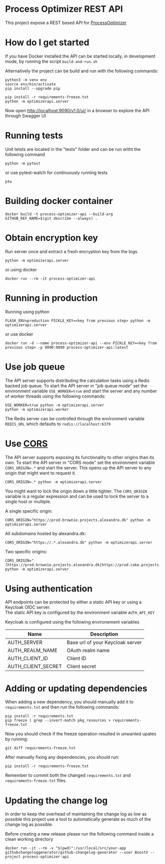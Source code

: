 # Process Optimizer REST API

This project expose a REST based API for [ProcessOptimizer](https://github.com/novonordisk-research/ProcessOptimizer)

# How do I get started

If you have Docker installed the API can be started locally, in development mode, by running the script `build-and-run.sh`

Alternatively the project can be build and run with the following commands:

    python3 -m venv env
    source env/bin/activate
    pip install --upgrade pip

    pip install -r requirements-freeze.txt
    python -m optimizerapi.server

Now open [http://localhost:9090/v1.0/ui/](http://localhost:9090/v1.0/ui/) in a browser to explore the API through Swagger UI

# Running tests

Unit tetsts are located in the "tests" folder and can be run witht the following command

    python -m pytest

or use pytest-watch for continuously running tests

    ptw

# Building docker container

    docker build -t process-optimizer-api --build-arg GITHUB_REF_NAME=$(git describe --always) .

# Obtain encryption key

Run server once and extract a fresh encryption key from the logs.

    python -m optimizerapi.server

or using docker

    docker run --rm -it process-optimizer-api

# Running in production

Running using python

    FLASK_ENV=production PICKLE_KEY=<key from previous step> python -m optimizerapi.server

or use docker

    docker run -d --name process-optimizer-api --env PICKLE_KEY=<key from previous step> -p 9090:9090 process-optimizer-api:latest

# Use job queue

The API server supports distributing the calculation tasks using a Redis backed job queue.
To start the API server in "job queue mode" set the environment variable `USE_WORKER=true` and start the server and any number of
worker threads using the following commands:

    USE_WORKER=true python -m optimizerapi.server
    python -m optimizerapi.worker

The Redis server can be controlled through the environment variable `REDIS_URL` which defaults to `redis://localhost:6379`

# Use [CORS](https://flask-cors.readthedocs.io/en/latest/index.html)

The API server supports exposing its functionality to other origins than its own.
To start the API server in "CORS mode" set the environment variable `CORS_ORIGIN=.*` and start the server.
This opens up the API server to any origin that might want to request it.

    CORS_ORIGIN=.* python -m optimizerapi.server

You might want to lock the origin down a little tighter. The `CORS_ORIGIN` variable
is a regular expression and can be used to lock the server to a single host or multiple.

A single specific origin:

    CORS_ORIGIN="https://prod.brownie.projects.alexandra.dk" python -m optimizerapi.server

All subdomains hosted by alexandra.dk:

    CORS_ORIGIN="https://.*.alexandra.dk" python -m optimizerapi.server

Two specific origins:

    CORS_ORIGIN="(https://prod.brownie.projects.alexandra.dk|https://prod.cake.projects.alexandra.dk)" python -m optimizerapi.server

# Using authentication

API endpoints can be protected by either a static API key or using a Keycloak OIDC server.  
The static API key is configured by the environment variable `AUTH_API_KEY`

Keycloak is configured using the following environement variables


|Name               |Description                        |
|-------------------|-----------------------------------|
|AUTH_SERVER        |Base url of your Keycloak server   |
|AUTH_REALM_NAME    |OAuth realm name                   |
|AUTH_CLIENT_ID     |Client ID                          |
|AUTH_CLIENT_SECRET |Client secret                      |

# Adding or updating dependencies

When adding a new dependency, you should manually add it to `requirements.txt` and then run the following commands:

    pip install -r requirements.txt
    pip freeze | grep --invert-match pkg_resources > requirements-freeze.txt

Now you should check if the freeze operation resulted in unwanted upates by running:

    git diff requirements-freeze.txt

After manually fixing any dependencies, you should run:

    pip install -r requirements-freeze.txt

Remember to commit both the changed `requirements.txt` and `requirements-freeze.txt` files.

# Updating the change log

In order to keep the overhead of maintaining the change log as low as possible this project use a tool to automatically generate
as much of the change log as possible.

Before creating a new release please run the following command inside a clean working directory

    docker run -it --rm -v "$(pwd)":/usr/local/src/your-app githubchangeloggenerator/github-changelog-generator --user BoostV --project process-optimizer-api
